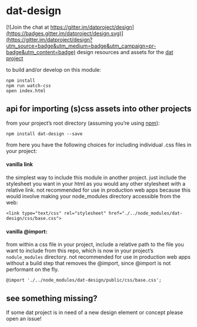 # dat-design

[![Join the chat at https://gitter.im/datproject/design](https://badges.gitter.im/datproject/design.svg)](https://gitter.im/datproject/design?utm_source=badge&utm_medium=badge&utm_campaign=pr-badge&utm_content=badge)
design resources and assets for the [dat project](http://dat-data.com)

to build and/or develop on this module:
```
npm install
npm run watch-css
open index.html
```

## <a name="dat-design-api"></a>api for importing (s)css assets into other projects
from your project’s root directory (assuming you’re using [npm](http://npmjs.com)):
```
npm install dat-design --save
```
from here you have the following choices for including individual .css files in your project:

#### vanilla link
the simplest way to include this module in another project. just include the stylesheet you want in your html as you would any other stylesheet with a relative link. not recommended for use in production web apps because this would involve making your node_modules directory accessible from the web:
```
<link type="text/css" rel="stylesheet" href="./../node_modules/dat-design/css/base.css">
```
#### vanilla @import:
from within a css file in your project, include a relative path to the file you want to include from this repo, which is now in your project’s `nodule_modules` directory. not recommended for use in production web apps without a build step that removes the @import, since @import is not performant on the fly.
```
@import './../node_modules/dat-design/public/css/base.css';
```

## see something missing?

If some dat project is in need of a new design element or concept please open an issue!
